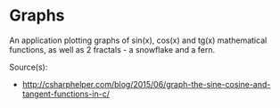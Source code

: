 # Graphs
An application plotting graphs of sin(x), cos(x) and tg(x) mathematical functions, as well as 2 fractals - a snowflake and a fern.

Source(s):
- http://csharphelper.com/blog/2015/06/graph-the-sine-cosine-and-tangent-functions-in-c/
